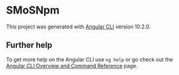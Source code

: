 # SMoSNpm

This project was generated with [Angular CLI](https://github.com/angular/angular-cli) version 10.2.0.

## Further help

To get more help on the Angular CLI use `ng help` or go check out the [Angular CLI Overview and Command Reference](https://angular.io/cli) page.
